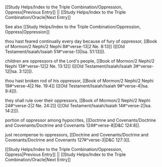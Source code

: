 [[Study Helps/Index to the Triple Combination/Oppression, Oppress|Previous Entry]]  ||  [[Study Helps/Index to the Triple Combination/Oracle|Next Entry]]

 See also [[Study Helps/Index to the Triple Combination/Oppression, Oppress|Oppression]]

 thou hast feared continually every day because of fury of oppressor, [[Book of Mormon/2 Nephi/2 Nephi 8#^verse-13|2 Ne. 8:13]] ([[Old Testament/Isaiah/Isaiah 51#^verse-13|Isa. 51:13]]).

 children are oppressors of the Lord's people, [[Book of Mormon/2 Nephi/2 Nephi 13#^verse-12|2 Ne. 13:12]] ([[Old Testament/Isaiah/Isaiah 3#^verse-12|Isa. 3:12]]).

 thou hast broken rod of his oppressor, [[Book of Mormon/2 Nephi/2 Nephi 19#^verse-4|2 Ne. 19:4]] ([[Old Testament/Isaiah/Isaiah 9#^verse-4|Isa. 9:4]]).

 they shall rule over their oppressors, [[Book of Mormon/2 Nephi/2 Nephi 24#^verse-2|2 Ne. 24:2]] ([[Old Testament/Isaiah/Isaiah 14#^verse-2|Isa. 14:2]]).

 portion of oppressor among hypocrites, [[Doctrine and Covenants/Doctrine and Covenants/Doctrine and Covenants 124#^verse-8|D&C 124:8]].

 just recompense to oppressors, [[Doctrine and Covenants/Doctrine and Covenants/Doctrine and Covenants 127#^verse-3|D&C 127:3]].

[[Study Helps/Index to the Triple Combination/Oppression, Oppress|Previous Entry]]  ||  [[Study Helps/Index to the Triple Combination/Oracle|Next Entry]]